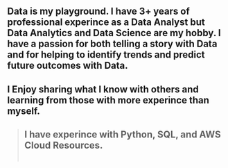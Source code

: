 ## Data is my playground. I have 3+ years of professional experince as a Data Analyst but Data Analytics and Data Science are my hobby. I have a passion for both telling a story with Data and for helping to identify trends and predict future outcomes with Data.<br>

## I Enjoy sharing what I know with others and learning from those with more experince than myself. <br>

> ## I have experince with Python, SQL, and AWS Cloud Resources. <br> <br>
